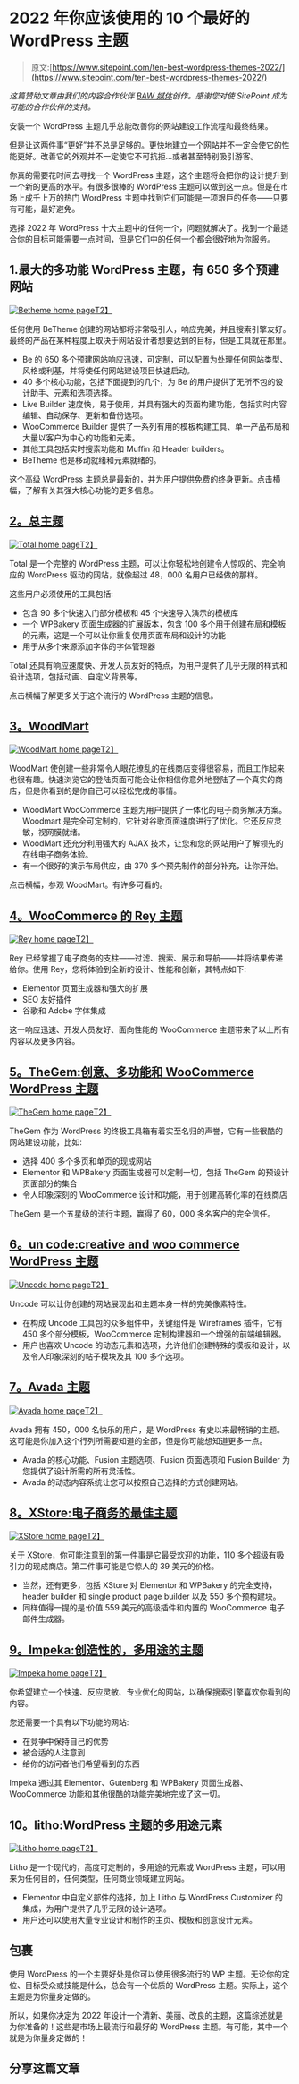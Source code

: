 # 2022 年你应该使用的 10 个最好的 WordPress 主题

> 原文:[https://www.sitepoint.com/ten-best-wordpress-themes-2022/](https://www.sitepoint.com/ten-best-wordpress-themes-2022/)

*这篇赞助文章由我们的内容合作伙伴 [BAW 媒体](https://baw.agency/)创作。感谢您对使 SitePoint 成为可能的合作伙伴的支持。*

安装一个 WordPress 主题几乎总能改善你的网站建设工作流程和最终结果。

但是让这两件事“更好”并不总是足够的。更快地建立一个网站并不一定会使它的性能更好。改善它的外观并不一定使它不可抗拒…或者甚至特别吸引游客。

你真的需要花时间去寻找一个 WordPress 主题，这个主题将会把你的设计提升到一个新的更高的水平。有很多很棒的 WordPress 主题可以做到这一点。但是在市场上成千上万的热门 WordPress 主题中找到它们可能是一项艰巨的任务——只要有可能，最好避免。

选择 2022 年 WordPress 十大主题中的任何一个，问题就解决了。找到一个最适合你的目标可能需要一点时间，但是它们中的任何一个都会很好地为你服务。

## 1.最大的多功能 WordPress 主题，有 650 多个预建网站

[![Betheme home page](../Images/7381a68a536f29b470d4228f9b8bef9e.png)T2】](https://muffingroup.com/betheme/?utm_source=baw&utm_medium=content&utm_campaign=topwpthemes22b)

任何使用 BeTheme 创建的网站都将非常吸引人，响应完美，并且搜索引擎友好。最终的产品在某种程度上取决于网站设计者想要达到的目标，但是工具就在那里。

*   Be 的 650 多个预建网站响应迅速，可定制，可以配置为处理任何网站类型、风格或利基，并将使任何网站建设项目快速启动。
*   40 多个核心功能，包括下面提到的几个，为 Be 的用户提供了无所不包的设计助手、元素和选项选择。
*   Live Builder 速度快，易于使用，并具有强大的页面构建功能，包括实时内容编辑、自动保存、更新和备份选项。
*   WooCommerce Builder 提供了一系列有用的模板构建工具、单一产品布局和大量以客户为中心的功能和元素。
*   其他工具包括实时搜索功能和 Muffin 和 Header builders。
*   BeTheme 也是移动就绪和元素就绪的。

这个高级 WordPress 主题总是最新的，并为用户提供免费的终身更新。点击横幅，了解有关其强大核心功能的更多信息。

## [2。总主题](https://total.wpexplorer.com/?utm_source=baw&utm_medium=blog&utm_campaign=2top1522)

[![Total home page](../Images/83a9b6a3997e7390458de0ee7bf6ccf4.png)T2】](https://total.wpexplorer.com/?utm_source=baw&utm_medium=blog&utm_campaign=2top1522)

Total 是一个完整的 WordPress 主题，可以让你轻松地创建令人惊叹的、完全响应的 WordPress 驱动的网站，就像超过 48，000 名用户已经做的那样。

这些用户必须使用的工具包括:

*   包含 90 多个快速入门部分模板和 45 个快速导入演示的模板库
*   一个 WPBakery 页面生成器的扩展版本，包含 100 多个用于创建布局和模板的元素，这是一个可以让你重复使用页面布局和设计的功能
*   用于从多个来源添加字体的字体管理器

Total 还具有响应速度快、开发人员友好的特点，为用户提供了几乎无限的样式和设计选项，包括动画、自定义背景等。

点击横幅了解更多关于这个流行的 WordPress 主题的信息。

## [3。WoodMart](https://woodmart.xtemos.com/?utm_source=baw&utm_medium=content&utm_campaign=topwpthemes22b)

[![WoodMart home page](../Images/75a92134cc66d49ef893202e9c0e9818.png)T2】](https://woodmart.xtemos.com/?utm_source=baw&utm_medium=content&utm_campaign=topwpthemes22b)

WoodMart 使创建一些非常令人眼花缭乱的在线商店变得很容易，而且工作起来也很有趣。快速浏览它的登陆页面可能会让你相信你意外地登陆了一个真实的商店，但是你看到的是你自己可以轻松完成的事情。

*   WoodMart WooCommerce 主题为用户提供了一体化的电子商务解决方案。Woodmart 是完全可定制的，它针对谷歌页面速度进行了优化。它还反应灵敏，视网膜就绪。
*   WoodMart 还充分利用强大的 AJAX 技术，让您和您的网站用户了解领先的在线电子商务体验。
*   有一个很好的演示布局供应，由 370 多个预先制作的部分补充，让你开始。

点击横幅，参观 WoodMart。有许多可看的。

## [4。WooCommerce 的 Rey 主题](https://reytheme.com/?utm_source=bm012022&utm_medium=content&utm_campaign=topwpthemes22b)

[![Rey home page](../Images/afe68244703cd377ae941f96d2c5b642.png)T2】](https://reytheme.com/?utm_source=bm012022&utm_medium=content&utm_campaign=topwpthemes22b)

Rey 已经掌握了电子商务的支柱——过滤、搜索、展示和导航——并将结果传递给你。使用 Rey，您将体验到全新的设计、性能和创新，其特点如下:

*   Elementor 页面生成器和强大的扩展
*   SEO 友好插件
*   谷歌和 Adobe 字体集成

这一响应迅速、开发人员友好、面向性能的 WooCommerce 主题带来了以上所有内容以及更多内容。

## [5。TheGem:创意、多功能和 WooCommerce WordPress 主题](https://codex-themes.com/thegem/meta-splash/?utm_source=baw&utm_medium=listing&utm_campaign=top-themes-2022-2)

[![TheGem home page](../Images/a354373a58cf09e1873e1e74c475f605.png)T2】](https://codex-themes.com/thegem/meta-splash/?utm_source=baw&utm_medium=listing&utm_campaign=top-themes-2022-2)

TheGem 作为 WordPress 的终极工具箱有着实至名归的声誉，它有一些很酷的网站建设功能，比如:

*   选择 400 多个多页和单页的现成网站
*   Elementor 和 WPBakery 页面生成器可以定制一切，包括 TheGem 的预设计页面部分的集合
*   令人印象深刻的 WooCommerce 设计和功能，用于创建高转化率的在线商店

TheGem 是一个五星级的流行主题，赢得了 60，000 多名客户的完全信任。

## [6。un code:creative and woo commerce WordPress 主题](https://undsgn.com/uncode/?utm_source=adv&utm_medium=baw&utm_campaign=topwpthemes22b)

[![Uncode home page](../Images/13b58ae3d68d31746e1ac1ea677044d8.png)T2】](https://undsgn.com/uncode/?utm_source=adv&utm_medium=baw&utm_campaign=topwpthemes22b)

Uncode 可以让你创建的网站展现出和主题本身一样的完美像素特性。

*   在构成 Uncode 工具包的众多组件中，关键组件是 Wireframes 插件，它有 450 多个部分模板，WooCommerce 定制构建器和一个增强的前端编辑器。
*   用户也喜欢 Uncode 的动态元素和选项，允许他们创建特殊的模板和设计，以及令人印象深刻的帖子模块及其 100 多个选项。

## [7。Avada 主题](https://avada-theme.com/?utm_source=baw&utm_medium=content&utm_campaign=topwpthemes22b)

[![Avada home page](../Images/dbb463b88a2edfe16c2efda1bbdc4cc9.png)T2】](https://avada-theme.com/?utm_source=baw&utm_medium=content&utm_campaign=topwpthemes22b)

Avada 拥有 450，000 名快乐的用户，是 WordPress 有史以来最畅销的主题。这可能是你加入这个行列所需要知道的全部，但是你可能想知道更多一点。

*   Avada 的核心功能、Fusion 主题选项、Fusion 页面选项和 Fusion Builder 为您提供了设计所需的所有灵活性。
*   Avada 的动态内容系统让您可以按照自己选择的方式创建网站。

## [8。XStore:电子商务的最佳主题](https://xstore.8theme.com/)

[![XStore home page](../Images/982b0564ce575bd0732b010324ace12b.png)T2】](https://xstore.8theme.com/)

关于 XStore，你可能注意到的第一件事是它最受欢迎的功能，110 多个超级有吸引力的现成商店。第二件事可能是它惊人的 39 美元的价格。

*   当然，还有更多，包括 XStore 对 Elementor 和 WPBakery 的完全支持，header builder 和 single product page builder 以及 550 多个预构建块。
*   同样值得一提的是:价值 559 美元的高级插件和内置的 WooCommerce 电子邮件生成器。

## [9。Impeka:创造性的，多用途的主题](https://themeforest.net/item/impeka-creative-multipurpose-wordpress-theme/31105756?irgwc=1&clickid=UYlRwmyigxyIRydQaxV7v3HwUkG3uww55Qs3zI0&iradid=275988&irpid=1258491&iradtype=ONLINE_TRACKING_LINK&irmptype=mediapartner&mp_value1=&utm_campaign=af_impact_radius_1258491&utm_medium=affiliate&utm_source=impact_radius&utm_campaign=BAWMEDIA_Top_15_WP_themes_in_2022_Part_%232&utm_medium=articles%2Cemail&utm_source=google%2Cnewsletter)

[![Impeka home page](../Images/d9c9b75c76c0800c98a46eecad91ff7f.png)T2】](https://themeforest.net/item/impeka-creative-multipurpose-wordpress-theme/31105756?irgwc=1&clickid=UYlRwmyigxyIRydQaxV7v3HwUkG3uww55Qs3zI0&iradid=275988&irpid=1258491&iradtype=ONLINE_TRACKING_LINK&irmptype=mediapartner&mp_value1=&utm_campaign=af_impact_radius_1258491&utm_medium=affiliate&utm_source=impact_radius&utm_campaign=BAWMEDIA_Top_15_WP_themes_in_2022_Part_%232&utm_medium=articles%2Cemail&utm_source=google%2Cnewsletter)

你希望建立一个快速、反应灵敏、专业优化的网站，以确保搜索引擎喜欢你看到的内容。

您还需要一个具有以下功能的网站:

*   在竞争中保持自己的优势
*   被合适的人注意到
*   给你的访问者他们希望看到的东西

Impeka 通过其 Elementor、Gutenberg 和 WPBakery 页面生成器、WooCommerce 功能和其他很酷的功能完美地完成了这一切。

## 10。litho:WordPress 主题的多用途元素

[![Litho home page](../Images/60615472adc03ed4d742f22dc46e8774.png)T2】](https://litho.themezaa.com/?utm_source=baw&utm_medium=content&utm_campaign=topwpthemes22b)

Litho 是一个现代的，高度可定制的，多用途的元素或 WordPress 主题，可以用来为任何目的，任何类型，任何商业领域建立网站。

*   Elementor 中自定义部件的选择，加上 Litho 与 WordPress Customizer 的集成，为用户提供了几乎无限的设计选项。
*   用户还可以使用大量专业设计和制作的主页、模板和创意设计元素。

## 包裹

使用 WordPress 的一个主要好处是你可以使用很多流行的 WP 主题。无论你的定位、目标受众或技能是什么，总会有一个优质的 WordPress 主题。实际上，这个主题是为你量身定做的。

所以，如果你决定为 2022 年设计一个清新、美丽、改良的主题，这篇综述就是为你准备的！这些是市场上最流行和最好的 WordPress 主题。有可能，其中一个就是为你量身定做的！

## 分享这篇文章